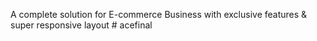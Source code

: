 A complete solution for E-commerce Business with exclusive features & super responsive layout
#   a c e f i n a l  
 